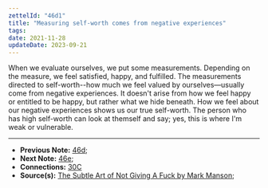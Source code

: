 ```yaml
---
zettelId: "46d1"
title: "Measuring self-worth comes from negative experiences"
tags:
date: 2021-11-28
updateDate: 2023-09-21
---
```


When we evaluate ourselves, we put some measurements. Depending on the measure, we feel satisfied, happy, and fulfilled. The measurements directed to self-worth--how much we feel valued by ourselves—usually come from negative experiences. It doesn't arise from how we feel happy or entitled to be happy, but rather what we hide beneath. How we feel about our negative experiences shows us our true self-worth. The person who has high self-worth can look at themself and say; yes, this is where I'm weak or vulnerable.

---

- **Previous Note:** [46d](/notes/46d/);
- **Next Note:** [46e](/notes/46e/);
- **Connections:** [30C](/notes/30c/)
- **Source(s):** [The Subtle Art of Not Giving A Fuck by Mark Manson](/the-subtle-art-of-not-giving-a-fuck-by-mark-manson-book-summary-review-and-notes/);
